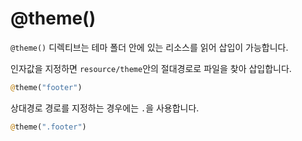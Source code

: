 
# @theme()

`@theme()` 디렉티브는 테마 폴더 안에 있는 리소스를 읽어 삽입이 가능합니다.

인자값을 지정하면 `resource/theme`안의 절대경로로 파일을 찾아 삽입합니다.
```php
@theme("footer")
```

상대경로 경로를 지정하는 경우에는 `.`을 사용합니다.
```php
@theme(".footer")
```